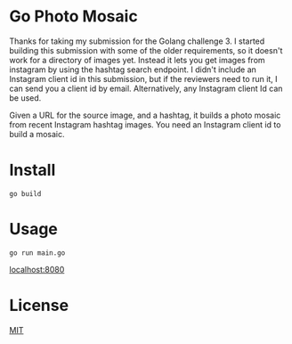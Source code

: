 # Go Photo Mosaic

Thanks for taking my submission for the Golang challenge 3. I started building this submission with some of the older requirements, so it doesn't work for a directory of images yet. Instead it lets you get images from instagram by using the hashtag search endpoint. I didn't include an Instagram client id in this submission, but if the 
reviewers need to run it, I can send you a client id by email. Alternatively, any Instagram client Id can be used.

Given a URL for the source image, and a hashtag, it builds a photo mosaic from recent Instagram hashtag images. You need an Instagram client id to build a mosaic.


# Install
```
go build
```


# Usage
```
go run main.go
```

[localhost:8080](http://localhost:8080)


# License

[MIT](http://lng.mit-license.org)
